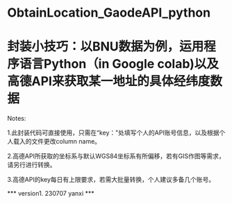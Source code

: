 # ObtainLocation_GaodeAPI_python

# 封装小技巧：以BNU数据为例，运用程序语言Python（in Google colab)以及高德API来获取某一地址的具体经纬度数据

Notes:

1.此封装代码可直接使用，只需在“key："处填写个人的API账号信息，以及根据个人载入的文件更改column name。

2.高德API所获取的坐标系与默认WGS84坐标系有所偏移，若有GIS作图等需求，请另行进行转换。

3.高德API的key每日有上限要求，若需大批量转换，个人建议多备几个账号。

*** version1. 230707 yanxi ***
